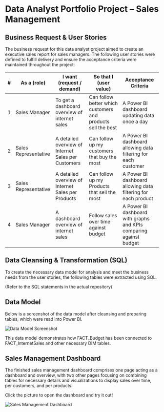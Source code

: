 # Data Analyst Portfolio Project – Sales Management

## Business Request & User Stories

The business request for this data analyst project aimed to create an executive sales report for sales managers. The following user stories were defined to fulfill delivery and ensure the acceptance criteria were maintained throughout the project:

| # | As a (role)              | I want (request / demand)                            | So that I (user value)                                      | Acceptance Criteria                           |
|---|--------------------------|------------------------------------------------------|--------------------------------------------------------------|----------------------------------------------|
| 1 | Sales Manager            | To get a dashboard overview of internet sales        | Can follow better which customers and products sell the best | A Power BI dashboard updating data once a day |
| 2 | Sales Representative     | A detailed overview of Internet Sales per Customers  | Can follow up my customers that buy the most                | A Power BI dashboard allowing data filtering for each customer |
| 3 | Sales Representative     | A detailed overview of Internet Sales per Products   | Can follow up my Products that sell the most               | A Power BI dashboard allowing data filtering for each product |
| 4 | Sales Manager            | A dashboard overview of internet sales               | Follow sales over time against budget                       | A Power BI dashboard with graphs and KPIs comparing against budget |

## Data Cleansing & Transformation (SQL)

To create the necessary data model for analysis and meet the business needs from the user stories, the following tables were extracted using SQL. 

(Refer to the SQL statements in the actual repository)

## Data Model

Below is a screenshot of the data model after cleansing and preparing tables, which were read into Power BI.

![Data Model Screenshot](https://1drv.ms/i/s!Ag0dOGcIynRK5AjinWUkClmNF66E?e=LqRalJ)

This data model demonstrates how FACT_Budget has been connected to FACT_InternetSales and other necessary DIM tables.

## Sales Management Dashboard

The finished sales management dashboard comprises one page acting as a dashboard and overview, with two other pages focusing on combining tables for necessary details and visualizations to display sales over time, per customers, and per products.

Click the picture to open the dashboard and try it out!

![Sales Management Dashboard](https://1drv.ms/i/s!Ag0dOGcIynRK5Al4qqptph7DG3fi?e=TOdkdp)
